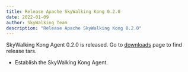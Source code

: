 ```yaml
---
title: Release Apache SkyWalking Kong 0.2.0
date: 2022-01-09
author: SkyWalking Team
description: "Release Apache SkyWalking Kong 0.2.0"
---
```


SkyWalking Kong Agent 0.2.0 is released. Go to [downloads](/downloads) page to find release tars.

- Establish the SkyWalking Kong Agent.
